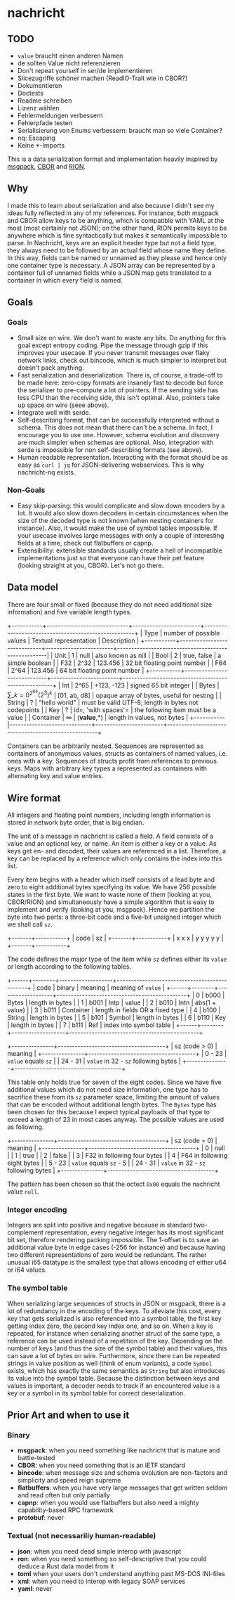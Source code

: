 # nachricht

## TODO
* `value` braucht einen anderen Namen
* de sollten Value nicht referenzieren
* Don't repeat yourself in ser/de implementieren
* Slicezugriffe schöner machen (ReadIO-Trait wie in CBOR?)
* Dokumentieren
* Doctests
* Readme schreiben
* Lizenz wählen
* Fehlermeldungen verbessern
* Fehlerpfade testen
* Serialisierung von Enums verbessern: braucht man so viele Container?
* nq: Escaping
* Keine \*-Imports

This is a data serialization format and implementation heavily inspired by [msgpack](https://msgpack.org/),
[CBOR](https://cbor.io/) and [RION](http://tutorials.jenkov.com/rion/rion-encoding.html).

## Why

I made this to learn about serialization and also because I didn't see my ideas fully reflected in any of my references.
For instance, both msgpack and CBOR allow keys to be anything, which is compatible with YAML at the most (most certainly
not JSON); on the other hand, RION permits keys to be anywhere which is fine syntactically but makes it semantically
impossible to parse. In Nachricht, keys are an explicit header type but not a field type, they always need to be
followed by an actual field whose name they define. In this way, fields can be named or unnamed as they please and hence
only one container type is necessary. A JSON array can be represented by a container full of unnamed fields while a JSON
map gets translated to a container in which every field is named.

## Goals

### Goals
* Small size on wire. We don't want to waste any bits. Do anything for this goal except entropy coding. Pipe the message
  through gzip if this improves your usecase. If you never transmit messages over flaky network links, check out
  bincode, which is much simpler to interpret but doesn't pack anything.
* Fast serialization and deserialization. There is, of course, a trade-off to be made here: zero-copy formats are
  insanely fast to decode but force the serializer to pre-compute a lot of pointers. If the sending side has less CPU
  than the receiving side, this isn't optimal. Also, pointers take up space on wire (seee above).
* Integrate well with serde.
* Self-describing format, that can be successfully interpreted without a schema. This does not mean that there can't be
  a schema. In fact, I encourage you to use one. However, schema evolution and discovery are much simpler when schemas
  are optional. Also, integration with serde is impossible for non self-describing formats (see above).
* Human readable representation. Interacting with the format should be as easy as `curl | jq` for JSON-delivering
  webservices. This is why nachricht-nq exists.

### Non-Goals
* Easy skip-parsing: this would complicate and slow down encoders by a lot. It would also slow down decoders in certain
  circumstances when the size of the decoded type is not known (when nesting containers for instance). Also, it would
  make the use of symbol tables impossible. If your usecase involves large messages with only a couple of interesting
  fields at a time, check out flatbuffers or capnp.
* Extensibility: extensible standards usually create a hell of incompatible implementations just so that everyone can
  have their pet feature (looking straight at you, CBOR). Let's not go there.

## Data model

There are four small or fixed (because they do not need additional size information) and five variable length types.

+-----------+-----------------------------+------------------------+-----------------------------------------------------+
| Type      | number of possible values   | Textual representation | Description                                         |
+-----------+-----------------------------+------------------------+-----------------------------------------------------|
| Unit      | 1                           | null                   | also known as nill                                  |
| Bool      | 2                           | true, false            | a simple boolean                                    |
| F32       | 2^32                        | 123.456                | 32 bit floating point number                        |
| F64       | 2^64                        | 123.456                | 64 bit floating point number                        |
+-----------+-----------------------------+------------------------+-----------------------------------------------------+
| Int       | 2^65                        | +123, -123             | signed 65 bit integer                               |
| Bytes     | $\sum\_{k=0}^{2^64}(2^3)^k$ | [01, ab, d8]           | opaque array of bytes, useful for nesting           |
| String    | ?                           | "hello world"          | must be valid UTF-8; length in bytes not codepoints |
| Key       | ?                           | id=, 'with spaces'=    | the following item must be a value                  |
| Container | $\infty$                    | (**value**,\*)         | length in values, not bytes                         |
+-----------|-----------------------------+------------------------+-----------------------------------------------------+

Containers can be arbitrarily nested. Sequences are represented as containers of anonymous values, structs as containers
of named values, i.e. ones with a key. Sequences of structs profit from references to previous keys. Maps with arbitrary
key types a represented as containers with alternating key and value entries.

## Wire format

All integers and floating point numbers, including length information is stored in network byte order, that is big
endian.

The unit of a message in nachricht is called a field. A field consists of a value and an optional key, or name. An item
is either a key or a value. As keys get en- and decoded, their values are referenced in a list. Therefore, a key can be
replaced by a reference which only contains the index into this list.

Every item begins with a header which itself consists of a lead byte and zero to eight additional bytes specifying its
value. We have 256 possible states in the first byte. We want to waste none of them (looking at you, CBOR/RION) and
simultaneously have a simple algorithm that is easy to implement and verify (looking at you, msgpack). Hence we
partition the byte into two parts: a three-bit code and a five-bit unsigned integer which we shall call `sz`.

+-------+-----------+
| code  | sz        |
+-------+-----------+
| x x x | y y y y y |
+-------+-----------+

The code defines the major type of the item while `sz` defines either its `value` or length according to the following
tables.

+------+--------+-------------------+----------------------------------------------+
| code | binary | meaning           | meaning of `value`                           |
+------+--------+-------------------+----------------------------------------------+
|    0 |   b000 | Bytes             | length in bytes                              |
|    1 |   b001 | Intp              | value                                        |
|    2 |   b010 | Intn              | abs(1 + value)                               |
|    3 |   b011 | Container         | length in fields OR a fixed type             |
|    4 |   b100 | String            | length in bytes                              |
|    5 |   b101 | Symbol            | length in bytes                              |
|    6 |   b110 | Key               | length in bytes                              |
|    7 |   b111 | Ref               | index into symbol table                      |
+------+--------+-------------------+----------------------------------------------+

+---------------+--------------------------------------+
| sz (code > 0) | meaning                              |
+---------------+--------------------------------------+
|  0 - 23       | `value` equals `sz`                  |
| 24 - 31       | `value` in 32 - `sz` following bytes |
+---------------+--------------------------------------+

This table only holds true for seven of the eight codes. Since we have five additional values which do not need size
information, one type has to sacrifice these from its `sz` parameter space, limiting the amount of values that can be
encoded without additional length bytes. The `Bytes` type has been chosen for this because I expect typical payloads of
that type to exceed a length of 23 in most cases anyway. The possible values are used as following.

+---------------+--------------------------------------+
| sz (code = 0) | meaning                              |
+---------------+--------------------------------------+
|       0       | null                                 |
|       1       | true                                 |
|       2       | false                                |
|       3       | F32 in following four bytes          |
|       4       | F64 in following eight bytes         |
|  5 - 23       | `value` equals `sz` - 5              |
| 24 - 31       | `value` in 32 - `sz` following bytes |
+---------------+--------------------------------------+

The pattern has been chosen so that the octect `0x00` equals the nachricht value `null`.

### Integer encoding

Integers are split into positive and negative because in standard two-complement representation, every negative integer
has its most significant bit set, therefore rendering packing impossible. The 1-offset is to save an additional value
byte in edge cases (-256 for instance) and because having two different representations of zero would be redundant. The
rather unusual i65 datatype is the smallest type that allows encoding of either u64 or i64 values.

### The symbol table

When serializing large sequences of structs in JSON or msgpack, there is a lot of redundancy in the encoding of the
keys. To alleviate this cost, every key that gets serialized is also referenced into a symbol table, the first key
getting index zero, the second key index one, and so on. When a key is repeated, for instance when serializing another
struct of the same type, a reference can be used instead of a repetition of the key. Depending on the number of keys
(and thus the size of the symbol table) and  their values, this can save a lot of bytes on wire. Furthermore, since
there can be repeated strings in value position as well (think of enum variants), a code `Symbol` exists, which has
exactly the same semantics as `String` but also introduces its value into the symbol table. Because the distinction
between keys and values is important, a decoder needs to track if an encountered value is a key or a symbol in its
symbol table for correct deserialization.

## Prior Art and when to use it

### Binary
* **msgpack**: when you need something like nachricht that is mature and battle-tested
* **CBOR**: when you need something that is an IETF standard
* **bincode**: when message size and schema evolution are non-factors and simplicity and speed reign supreme
* **flatbuffers**: when you have very large messages that get written seldom and read often but only partially
* **capnp**: when you would use flatbuffers but also need a mighty capability-based RPC framework
* **protobuf**: never

### Textual (not necessariliy human-readable)
* **json**: when you need dead simple interop with javascript
* **ron**: when you need something so self-descriptive that you could deduce a Rust data model from it
* **toml** when your users don't understand anything past MS-DOS INI-files
* **xml**: when you need to interop with legacy SOAP services
* **yaml**: never
